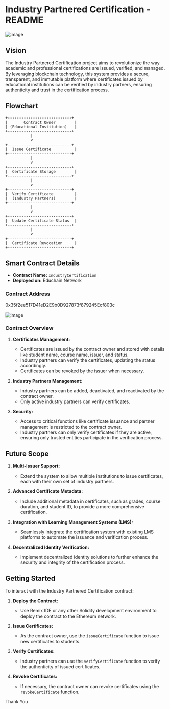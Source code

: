# Industry Partnered Certification - README

![image](https://github.com/user-attachments/assets/22742525-436c-4c25-aa43-7f9c09057636)

## Vision
The Industry Partnered Certification project aims to revolutionize the way academic and professional certifications are issued, verified, and managed. By leveraging blockchain technology, this system provides a secure, transparent, and immutable platform where certificates issued by educational institutions can be verified by industry partners, ensuring authenticity and trust in the certification process.

## Flowchart
```
+----------------------------+
|       Contract Owner        |
| (Educational Institution)   |
+----------------------------+
           |
           v
+----------------------------+
|  Issue Certificate          |
+----------------------------+
           |
           v
+----------------------------+
|  Certificate Storage        |
+----------------------------+
           |
           v
+----------------------------+
|  Verify Certificate         |
|  (Industry Partners)        |
+----------------------------+
           |
           v
+----------------------------+
|  Update Certificate Status  |
+----------------------------+
           |
           v
+----------------------------+
|  Certificate Revocation     |
+----------------------------+
```

## Smart Contract Details

- **Contract Name:** `IndustryCertification`
- **Deployed on:** Educhain Network
  

### Contract Address
0x35f2ee517D41eD2E9b0D927873f879245Ecf803c

![image](https://github.com/user-attachments/assets/ce941dad-7d11-4686-a282-da03cb3ac656)


### Contract Overview

1. **Certificates Management:**
   - Certificates are issued by the contract owner and stored with details like student name, course name, issuer, and status.
   - Industry partners can verify the certificates, updating the status accordingly.
   - Certificates can be revoked by the issuer when necessary.

2. **Industry Partners Management:**
   - Industry partners can be added, deactivated, and reactivated by the contract owner.
   - Only active industry partners can verify certificates.

3. **Security:**
   - Access to critical functions like certificate issuance and partner management is restricted to the contract owner.
   - Industry partners can only verify certificates if they are active, ensuring only trusted entities participate in the verification process.

## Future Scope

1. **Multi-Issuer Support:**
   - Extend the system to allow multiple institutions to issue certificates, each with their own set of industry partners.

2. **Advanced Certificate Metadata:**
   - Include additional metadata in certificates, such as grades, course duration, and student ID, to provide a more comprehensive certification.

3. **Integration with Learning Management Systems (LMS):**
   - Seamlessly integrate the certification system with existing LMS platforms to automate the issuance and verification process.

4. **Decentralized Identity Verification:**
   - Implement decentralized identity solutions to further enhance the security and integrity of the certification process.

## Getting Started

To interact with the Industry Partnered Certification contract:

1. **Deploy the Contract:**
   - Use Remix IDE or any other Solidity development environment to deploy the contract to the Ethereum network.

2. **Issue Certificates:**
   - As the contract owner, use the `issueCertificate` function to issue new certificates to students.

3. **Verify Certificates:**
   - Industry partners can use the `verifyCertificate` function to verify the authenticity of issued certificates.

4. **Revoke Certificates:**
   - If necessary, the contract owner can revoke certificates using the `revokeCertificate` function.

Thank You

